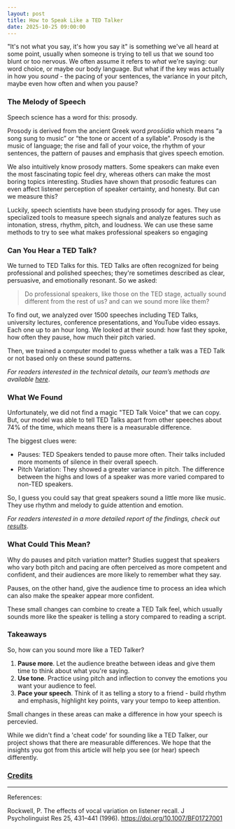 ```yaml
---
layout: post
title: How to Speak Like a TED Talker
date: 2025-10-25 09:00:00
---
```


"It's not what you say, it's how you say it" is something we've all heard at some point, usually when someone is trying to tell us that we sound too blunt or too nervous. We often assume it refers to *what* we're saying: our word choice, or maybe our body language. But what if the key was actually in how you *sound* - the pacing of your sentences, the variance in your pitch, maybe even how often and when you pause?

### The Melody of Speech

Speech science has a word for this: prosody.

Prosody is derived from the ancient Greek word *prosōidía* which means “a song sung to music” or “the tone or accent of a syllable". Prosody is the music of language; the rise and fall of your voice, the rhythm of your sentences, the pattern of pauses and emphasis that gives speech emotion.

We also intuitively know prosody matters. Some speakers can make even the most fascinating topic feel dry, whereas others can make the most boring topics interesting. Studies have shown that prosodic features can even affect listener perception of speaker certainty, and honesty. But can we measure this?

Luckily, speech scientists have been studying prosody for ages. They use specialized tools to measure speech signals and analyze features such as intonation, stress, rhythm, pitch, and loudness. We can use these same methods to try to see what makes professional speakers so engaging

### Can You Hear a TED Talk?

We turned to TED Talks for this. TED Talks are often recognized for being professional and polished speeches; they're sometimes described as clear, persuasive, and emotionally resonant. So we asked:

> Do professional speakers, like those on the TED stage, actually sound different from the rest of us? and can we sound more like them?

To find out, we analyzed over 1500 speeches including TED Talks, university lectures, conference presentations, and YouTube video essays. Each one up to an hour long. We looked at their sound: how fast they spoke, how often they pause, how much their pitch varied. 

Then, we trained a computer model to guess whether a talk was a TED Talk or not based only on these sound patterns.

*For readers interested in the technical details, our team’s methods are available [here](.docs/methods.md/)*.

### What We Found

Unfortunately, we did not find a magic "TED Talk Voice" that we can copy. But, our model was able to tell TED Talks apart from other speeches about 74% of the time, which means there is a measurable difference.

The biggest clues were:
- Pauses: TED Speakers tended to pause more often. Their talks included more moments of silence in their overall speech.
- Pitch Variation: They showed a greater variance in pitch. The difference between the highs and lows of a speaker was more varied compared to non-TED speakers.

So, I guess you could say that great speakers sound a little more like music. They use rhythm and melody to guide attention and emotion.

*For readers interested in a more detailed report of the findings, check out [results](.docs/results.md/)*.

### What Could This Mean?

Why do pauses and pitch variation matter? Studies suggest that speakers who vary both pitch and pacing are often perceived as more competent and confident, and their audiences are more likely to remember what they say.

Pauses, on the other hand, give the audience time to process an idea which can also make the speaker appear more confident.

These small changes can combine to create a TED Talk feel, which usually sounds more like the speaker is telling a story compared to reading a script.

### Takeaways

So, how can you sound more like a TED Talker?
1. **Pause more**. Let the audience breathe between ideas and give them time to think about what you're saying.
2. **Use tone**. Practice using pitch and inflection to convey the emotions you want your audience to feel.
3. **Pace your speech**. Think of it as telling a story to a friend - build rhythm and emphasis, highlight key points, vary your tempo to keep attention.

Small changes in these areas can make a difference in how your speech is percevied.

While we didn't find a 'cheat code' for sounding like a TED Talker, our project shows that there are measurable differences. We hope that the insights you got from this article will help you see (or hear) speech differently.

### [Credits](./credits.md)

---

References:

Rockwell, P. The effects of vocal variation on listener recall. J Psycholinguist Res 25, 431–441 (1996). https://doi.org/10.1007/BF01727001
